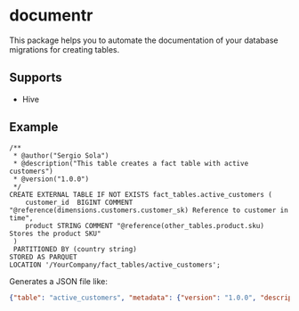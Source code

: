 # documentr

This package helps you to automate the documentation of your database migrations for creating tables. 

## Supports
- Hive

## Example
```
/**
 * @author("Sergio Sola")
 * @description("This table creates a fact table with active customers")
 * @version("1.0.0")
 */
CREATE EXTERNAL TABLE IF NOT EXISTS fact_tables.active_customers (
    customer_id  BIGINT COMMENT "@reference(dimensions.customers.customer_sk) Reference to customer in time",
    product STRING COMMENT "@reference(other_tables.product.sku) Stores the product SKU"
 )
 PARTITIONED BY (country string)
STORED AS PARQUET
LOCATION '/YourCompany/fact_tables/active_customers';
```

Generates a JSON file like:

```json
{"table": "active_customers", "metadata": {"version": "1.0.0", "description": "This table creates a fact table with active customers", "author": "Sergio Sola"}, "fields": [{"comment": " Reference to customer in time", "type": "BIGINT", "name": "customer_id", "metadata": {"reference": "dimensions.customers.customer_sk"}}, {"comment": " Stores the product SKU", "type": "STRING", "name": "product", "metadata": {"reference": "other_tables.product.sku"}}, {"comment": "", "type": "STRING", "name": "country", "metadata": null}], "database": "fact_tables"}
```
